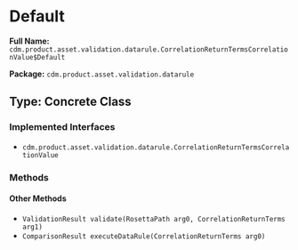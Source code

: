 # Default

**Full Name:** `cdm.product.asset.validation.datarule.CorrelationReturnTermsCorrelationValue$Default`

**Package:** `cdm.product.asset.validation.datarule`

## Type: Concrete Class

### Implemented Interfaces

- `cdm.product.asset.validation.datarule.CorrelationReturnTermsCorrelationValue`

### Methods

#### Other Methods

- `ValidationResult validate(RosettaPath arg0, CorrelationReturnTerms arg1)`
- `ComparisonResult executeDataRule(CorrelationReturnTerms arg0)`

